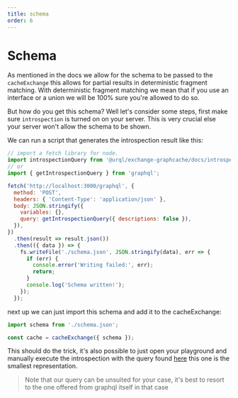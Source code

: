 ```yaml
---
title: schema
order: 6
---
```


# Schema

As mentioned in the docs we allow for the schema to be passed
to the `cacheExchange` this allows for partial results in deterministic
fragment matching.
With deterministic fragment matching we mean that if you use an interface
or a union we will be 100% sure you're allowed to do so.

But how do you get this schema? Well let's consider some steps, first
make sure `introspection` is turned on on your server. This is very crucial
else your server won't allow the schema to be shown.

We can run a script that generates the introspection result like this:

```js
// import a fetch library for node.
import introspectionQuery from '@urql/exchange-graphcache/docs/introspectionQuery';
// or
import { getIntrospectionQuery } from 'graphql';

fetch('http://localhost:3000/graphql', {
  method: 'POST',
  headers: { 'Content-Type': 'application/json' },
  body: JSON.stringify({
    variables: {},
    query: getIntrospectionQuery({ descriptions: false }),
  }),
})
  .then(result => result.json())
  .then(({ data }) => {
    fs.writeFile('./schema.json', JSON.stringify(data), err => {
      if (err) {
        console.error('Writing failed:', err);
        return;
      }
      console.log('Schema written!');
    });
  });
```

next up we can just import this schema and add it to the cacheExchange:

```js
import schema from './schema.json';

const cache = cacheExchange({ schema });
```

This should do the trick, it's also possible to just open your playground
and manually execute the introspection with the query found [here](./introspectionQuery.js)
this one is the smallest representation.

> Note that our query can be unsuited for your case, it's best to resort to the one offered from graphql itself in that case
